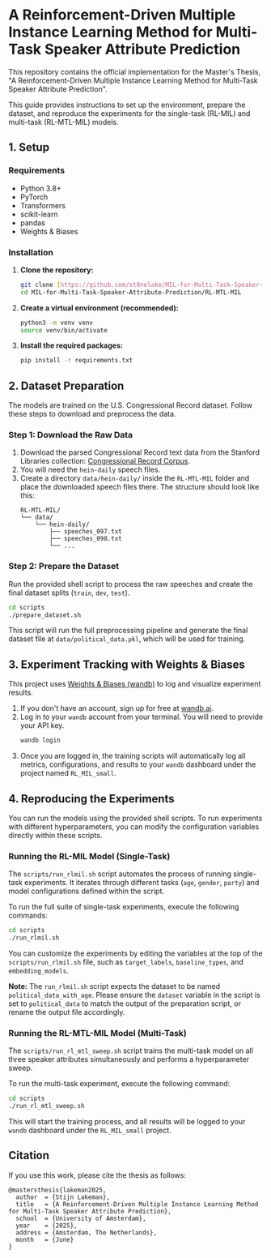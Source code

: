# A Reinforcement-Driven Multiple Instance Learning Method for Multi-Task Speaker Attribute Prediction

This repository contains the official implementation for the Master's Thesis, "A Reinforcement-Driven Multiple Instance Learning Method for Multi-Task Speaker Attribute Prediction".

This guide provides instructions to set up the environment, prepare the dataset, and reproduce the experiments for the single-task (RL-MIL) and multi-task (RL-MTL-MIL) models.

## 1. Setup

### Requirements

* Python 3.8+
* PyTorch
* Transformers
* scikit-learn
* pandas
* Weights & Biases

### Installation

1.  **Clone the repository:**
    ```bash
    git clone [https://github.com/st0nelake/MIL-for-Multi-Task-Speaker-Attribute-Prediction.git](https://github.com/st0nelake/MIL-for-Multi-Task-Speaker-Attribute-Prediction.git)
    cd MIL-for-Multi-Task-Speaker-Attribute-Prediction/RL-MTL-MIL
    ```

2.  **Create a virtual environment (recommended):**
    ```bash
    python3 -m venv venv
    source venv/bin/activate
    ```

3.  **Install the required packages:**
    ```bash
    pip install -r requirements.txt
    ```

## 2. Dataset Preparation

The models are trained on the U.S. Congressional Record dataset. Follow these steps to download and preprocess the data.

### Step 1: Download the Raw Data

1.  Download the parsed Congressional Record text data from the Stanford Libraries collection: [Congressional Record Corpus](https://data.stanford.edu/congress_text).
2.  You will need the `hein-daily` speech files.
3.  Create a directory `data/hein-daily/` inside the `RL-MTL-MIL` folder and place the downloaded speech files there. The structure should look like this:
    ```
    RL-MTL-MIL/
    └── data/
        └── hein-daily/
            ├── speeches_097.txt
            ├── speeches_098.txt
            └── ...
    ```

### Step 2: Prepare the Dataset

Run the provided shell script to process the raw speeches and create the final dataset splits (`train`, `dev`, `test`).

```bash
cd scripts
./prepare_dataset.sh
```

This script will run the full preprocessing pipeline and generate the final dataset file at `data/political_data.pkl`, which will be used for training.

## 3. Experiment Tracking with Weights & Biases

This project uses [Weights & Biases (wandb)](https://wandb.ai/) to log and visualize experiment results.

1.  If you don't have an account, sign up for free at [wandb.ai](https://wandb.ai).
2.  Log in to your `wandb` account from your terminal. You will need to provide your API key.
    ```bash
    wandb login
    ```
3.  Once you are logged in, the training scripts will automatically log all metrics, configurations, and results to your `wandb` dashboard under the project named `RL_MIL_small`.

## 4. Reproducing the Experiments

You can run the models using the provided shell scripts. To run experiments with different hyperparameters, you can modify the configuration variables directly within these scripts.

### Running the RL-MIL Model (Single-Task)

The `scripts/run_rlmil.sh` script automates the process of running single-task experiments. It iterates through different tasks (`age`, `gender`, `party`) and model configurations defined within the script.

To run the full suite of single-task experiments, execute the following commands:
```bash
cd scripts
./run_rlmil.sh
```

You can customize the experiments by editing the variables at the top of the `scripts/run_rlmil.sh` file, such as `target_labels`, `baseline_types`, and `embedding_models`.

**Note:** The `run_rlmil.sh` script expects the dataset to be named `political_data_with_age`. Please ensure the `dataset` variable in the script is set to `political_data` to match the output of the preparation script, or rename the output file accordingly.

### Running the RL-MTL-MIL Model (Multi-Task)

The `scripts/run_rl_mtl_sweep.sh` script trains the multi-task model on all three speaker attributes simultaneously and performs a hyperparameter sweep.

To run the multi-task experiment, execute the following command:
```bash
cd scripts
./run_rl_mtl_sweep.sh
```

This will start the training process, and all results will be logged to your `wandb` dashboard under the `RL_MIL_small` project.

## Citation

If you use this work, please cite the thesis as follows:

```
@mastersthesis{lakeman2025,
  author  = {Stijn Lakeman},
  title   = {A Reinforcement-Driven Multiple Instance Learning Method for Multi-Task Speaker Attribute Prediction},
  school  = {University of Amsterdam},
  year    = {2025},
  address = {Amsterdam, The Netherlands},
  month   = {June}
}
